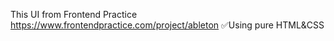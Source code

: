 This UI from Frontend Practice https://www.frontendpractice.com/project/ableton
✅Using pure HTML&CSS
